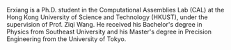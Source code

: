 Erxiang is a Ph.D. student in the Computational Assemblies Lab (CAL) at the Hong Kong University of Science and Technology (HKUST), under the supervision of Prof. Ziqi Wang. He received his Bachelor's degree in Physics from Southeast University and his Master's degree in Precision Engineering from the University of Tokyo. 
<!-- His research lies at the intersection of computational design, computer graphics and robotics, with supportive use of Artificial Intelligence.  -->